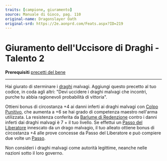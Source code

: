 ```yaml
---
traits: [campione, giuramento]
source: Manuale di Gioco, pag. 110
original-name: Dragonslayer Oath
original-srd: https://2e.aonprd.com/Feats.aspx?ID=219
---
```


# Giuramento dell'Uccisore di Draghi - Talento 2

**Prerequisiti** [precetti del bene](/classi/campione/precetti/bene)

---

Hai giurato di sterminare i [draghi](/tratti/drago) malvagi. Aggiungi questo
precetto al tuo codice, in coda agli altri: "Devi uccidere i draghi malvagi che
incontri, purche tu abbia ragionevoli probabilità di vittoria".

Ottieni bonus di circostanza +4 ai danni inferti ai draghi malvagi con
[Colpo Punitivo](/azioni/classe/colpo-punitivo), che aumenta a +6 se hai grado
di competenza maestro nell'arma utilizzata. La resistenza conferita da
[Barlume di Redenzione](/azioni/classe/barlume-di-redenzione) contro i danni
inferti dai draghi malvagi è 7 + il tuo livello. Se effettui un
[Passo del Liberatore](/azioni/classe/passo-del-liberatore) innescato da un
drago malvagio, il tuo alleato ottiene bonus di circostanza +4 alle prove
concesse da Passo del Liberatore e può compiere due volte un
[Passo](/azioni/base/passo).

Non consideri i draghi malvagi come autorità legittime, neanche nelle nazioni
sotto il loro governo.
